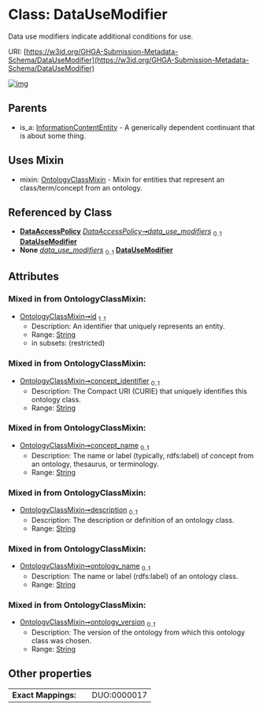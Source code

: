 
# Class: DataUseModifier


Data use modifiers indicate additional conditions for use.

URI: [https://w3id.org/GHGA-Submission-Metadata-Schema/DataUseModifier](https://w3id.org/GHGA-Submission-Metadata-Schema/DataUseModifier)


[![img](https://yuml.me/diagram/nofunky;dir:TB/class/[OntologyClassMixin],[InformationContentEntity],[DataAccessPolicy]++-%20data_use_modifiers%200..1>[DataUseModifier&#124;id:string;concept_identifier:string%20%3F;concept_name:string%20%3F;description:string%20%3F;ontology_name:string%20%3F;ontology_version:string%20%3F],[DataAccessPolicy]++-%20data_use_modifiers(i)%200..1>[DataUseModifier],[DataUseModifier]uses%20-.->[OntologyClassMixin],[InformationContentEntity]^-[DataUseModifier],[DataAccessPolicy])](https://yuml.me/diagram/nofunky;dir:TB/class/[OntologyClassMixin],[InformationContentEntity],[DataAccessPolicy]++-%20data_use_modifiers%200..1>[DataUseModifier&#124;id:string;concept_identifier:string%20%3F;concept_name:string%20%3F;description:string%20%3F;ontology_name:string%20%3F;ontology_version:string%20%3F],[DataAccessPolicy]++-%20data_use_modifiers(i)%200..1>[DataUseModifier],[DataUseModifier]uses%20-.->[OntologyClassMixin],[InformationContentEntity]^-[DataUseModifier],[DataAccessPolicy])

## Parents

 *  is_a: [InformationContentEntity](InformationContentEntity.md) - A generically dependent continuant that is about some thing.

## Uses Mixin

 *  mixin: [OntologyClassMixin](OntologyClassMixin.md) - Mixin for entities that represent an class/term/concept from an ontology.

## Referenced by Class

 *  **[DataAccessPolicy](DataAccessPolicy.md)** *[DataAccessPolicy➞data_use_modifiers](DataAccessPolicy_data_use_modifiers.md)*  <sub>0..1</sub>  **[DataUseModifier](DataUseModifier.md)**
 *  **None** *[data_use_modifiers](data_use_modifiers.md)*  <sub>0..1</sub>  **[DataUseModifier](DataUseModifier.md)**

## Attributes


### Mixed in from OntologyClassMixin:

 * [OntologyClassMixin➞id](OntologyClassMixin_id.md)  <sub>1..1</sub>
     * Description: An identifier that uniquely represents an entity.
     * Range: [String](types/String.md)
     * in subsets: (restricted)

### Mixed in from OntologyClassMixin:

 * [OntologyClassMixin➞concept_identifier](OntologyClassMixin_concept_identifier.md)  <sub>0..1</sub>
     * Description: The Compact URI (CURIE) that uniquely identifies this ontology class.
     * Range: [String](types/String.md)

### Mixed in from OntologyClassMixin:

 * [OntologyClassMixin➞concept_name](OntologyClassMixin_concept_name.md)  <sub>0..1</sub>
     * Description: The name or label (typically, rdfs:label) of concept from an ontology, thesaurus, or terminology.
     * Range: [String](types/String.md)

### Mixed in from OntologyClassMixin:

 * [OntologyClassMixin➞description](OntologyClassMixin_description.md)  <sub>0..1</sub>
     * Description: The description or definition of an ontology class.
     * Range: [String](types/String.md)

### Mixed in from OntologyClassMixin:

 * [OntologyClassMixin➞ontology_name](OntologyClassMixin_ontology_name.md)  <sub>0..1</sub>
     * Description: The name or label (rdfs:label) of an ontology class.
     * Range: [String](types/String.md)

### Mixed in from OntologyClassMixin:

 * [OntologyClassMixin➞ontology_version](OntologyClassMixin_ontology_version.md)  <sub>0..1</sub>
     * Description: The version of the ontology from which this ontology class was chosen.
     * Range: [String](types/String.md)

## Other properties

|  |  |  |
| --- | --- | --- |
| **Exact Mappings:** | | DUO:0000017 |

